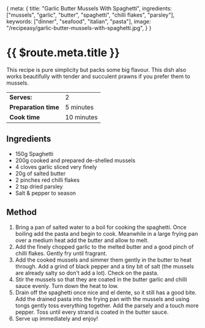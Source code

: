 <route>
{
  meta: {
    title: "Garlic Butter Mussels With Spaghetti",
    ingredients: ["mussels", "garlic", "butter", "spaghetti", "chilli flakes", "parsley"],
    keywords: ["dinner", "seafood", "italian", "pasta"],
    image: "/recipeasy/garlic-butter-mussels-with-spaghetti.jpg",
  }
}
</route>

<RecipeLayout>

# {{ $route.meta.title }}

This recipe is pure simplicity but packs some big flavour. This dish also works beautifully with tender and succulent prawns if you prefer them to mussels.

|                      |            |
| -------------------- | ---------- |
| **Serves:**          | 2          |
| **Preparation time** | 5 minutes  |
| **Cook time**        | 10 minutes |

## Ingredients

- 150g Spaghetti
- 200g cooked and prepared de-shelled mussels
- 4 cloves garlic sliced very finely
- 20g of salted butter
- 2 pinches red chilli flakes
- 2 tsp dried parsley
- Salt & pepper to season

## Method

1. Bring a pan of salted water to a boil for cooking the spaghetti. Once boiling add the pasta and begin to cook. Meanwhile in a large frying pan over a medium heat add the butter and allow to melt.
2. Add the finely chopped garlic to the melted butter and a good pinch of chilli flakes. Gently fry until fragrant.
3. Add the cooked mussels and simmer them gently in the butter to heat through. Add a grind of black pepper and a tiny bit of salt (the mussels are already salty so don't add a lot). Check on the pasta.
4. Stir the mussels so that they are coated in the butter garlic and chilli sauce evenly. Turn down the heat to low.
5. Drain off the spaghetti once nice and el dente, so it still has a good bite. Add the drained pasta into the frying pan with the mussels and using tongs gently toss everything together. Add the parsely and a touch more pepper. Toss until every strand is coated in the butter sauce.
6. Serve up immediately and enjoy!

</RecipeLayout>
